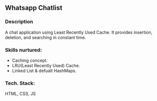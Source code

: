 ## Whatsapp Chatlist

### Description
A chat application using Least Recently Used Cache. It provides insertion, deletion, and searching in constant time.

### Skills nurtured:
  - Caching concept.
  - LRU(Least Recently Used) Cache.
  - Linked List & defualt HashMaps.

### Tech. Stack:
HTML, CSS, JS
